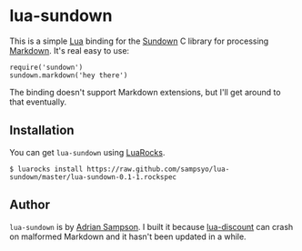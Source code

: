 # lua-sundown

This is a simple [Lua][lua] binding for the [Sundown][sundown] C library for
processing [Markdown][markdown]. It's real easy to use:

    require('sundown')
    sundown.markdown('hey there')

The binding doesn't support Markdown extensions, but I'll get around to that
eventually.

## Installation

You can get `lua-sundown` using [LuaRocks][rocks].

    $ luarocks install https://raw.github.com/sampsyo/lua-sundown/master/lua-sundown-0.1-1.rockspec

## Author

`lua-sundown` is by [Adrian Sampson][adrian]. I built it because
[lua-discount][ldisc] can crash on malformed Markdown and it hasn't been updated
in a while.

[lua]: http://www.lua.org/
[sundown]: https://github.com/tanoku/sundown
[rocks]: http://www.luarocks.org/
[adrian]: https://github.com/sampsyo
[ldisc]: http://asbradbury.org/projects/lua-discount/
[markdown]: http://daringfireball.net/projects/markdown/

